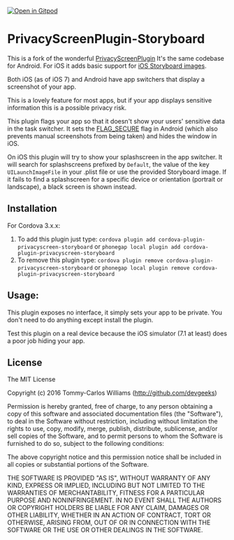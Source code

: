 [![Open in Gitpod](https://gitpod.io/button/open-in-gitpod.svg)](https://gitpod.io/#https://github.com/sdirekt-app-developer/PrivacyScreenPlugin)

PrivacyScreenPlugin-Storyboard
==================
This is a fork of the wonderful [PrivacyScreenPlugin](https://github.com/devgeeks/PrivacyScreenPlugin)
It's the same codebase for Android. For iOS it adds basic support for [iOS Storyboard images](https://cordova.apache.org/docs/en/latest/reference/cordova-plugin-splashscreen/#launch-storyboard-images).

Both iOS (as of iOS 7) and Android have app switchers that display a screenshot of your app.

This is a lovely feature for most apps, but if your app displays sensitive information this is a possible privacy risk.

This plugin flags your app so that it doesn't show your users' sensitive data in the task switcher. It sets the [FLAG_SECURE](http://developer.android.com/reference/android/view/WindowManager.LayoutParams.html#FLAG_SECURE) flag in Android (which also prevents manual screenshots from being taken) and hides the window in iOS.

On iOS this plugin will try to show your splashscreen in the app switcher. It will search for splashscreens prefixed by `Default`, the value of the key `UILaunchImageFile` in your .plist file or use the provided Storyboard image.
If it fails to find a splashscreen for a specific device or orientation (portrait or landscape), a black screen is shown instead.

Installation
------------

For Cordova 3.x.x:

1. To add this plugin just type: `cordova plugin add cordova-plugin-privacyscreen-storyboard` or `phonegap local plugin add cordova-plugin-privacyscreen-storyboard`
2. To remove this plugin type: `cordova plugin remove cordova-plugin-privacyscreen-storyboard` or `phonegap local plugin remove cordova-plugin-privacyscreen-storyboard`

Usage:
------

This plugin exposes no interface, it simply sets your app to be private. You don't need to do anything except install the plugin.

Test this plugin on a real device because the iOS simulator (7.1 at least) does a poor job hiding your app.

## License

The MIT License

Copyright (c) 2016 Tommy-Carlos Williams (http://github.com/devgeeks)

Permission is hereby granted, free of charge, to any person obtaining a copy of this software and associated documentation files (the "Software"), to deal in the Software without restriction, including without limitation the rights to use, copy, modify, merge, publish, distribute, sublicense, and/or sell copies of the Software, and to permit persons to whom the Software is furnished to do so, subject to the following conditions:

The above copyright notice and this permission notice shall be included in all copies or substantial portions of the Software.

THE SOFTWARE IS PROVIDED "AS IS", WITHOUT WARRANTY OF ANY KIND, EXPRESS OR IMPLIED, INCLUDING BUT NOT LIMITED TO THE WARRANTIES OF MERCHANTABILITY, FITNESS FOR A PARTICULAR PURPOSE AND NONINFRINGEMENT. IN NO EVENT SHALL THE AUTHORS OR COPYRIGHT HOLDERS BE LIABLE FOR ANY CLAIM, DAMAGES OR OTHER LIABILITY, WHETHER IN AN ACTION OF CONTRACT, TORT OR OTHERWISE, ARISING FROM, OUT OF OR IN CONNECTION WITH THE SOFTWARE OR THE USE OR OTHER DEALINGS IN THE SOFTWARE.

